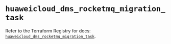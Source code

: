 # `huaweicloud_dms_rocketmq_migration_task`

Refer to the Terraform Registry for docs: [`huaweicloud_dms_rocketmq_migration_task`](https://registry.terraform.io/providers/huaweicloud/huaweicloud/1.71.1/docs/resources/dms_rocketmq_migration_task).
